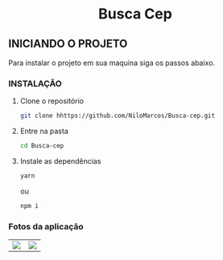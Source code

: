   <h1 align="center">Busca Cep</h1>

<!-- Getting Started -->
## INICIANDO O PROJETO

Para instalar o projeto em sua maquina siga os passos abaixo.

### INSTALAÇÃO

1. Clone o repositório

   ```sh
   git clone hhttps://github.com/NiloMarcos/Busca-cep.git
   ```

2. Entre na pasta

   ```sh
   cd Busca-cep
   ```

3. Instale as dependências

   ```sh
   yarn
   ```

   ou

   ```sh
   npm i

### Fotos da aplicação

<p align="center">
<table  style="border: none">
  <tr>
    <td>
      <img src="src/assets/BuscaCep1.png">
    </td>
    <td>
      <img src="src/assets/BuscaCep2.png">
    </td>
  </tr>
</table>
</p>